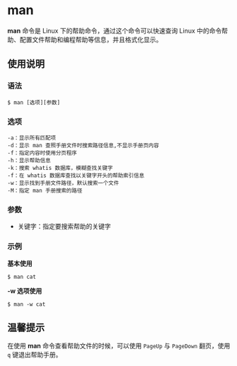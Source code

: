 # man

**man** 命令是 Linux 下的帮助命令，通过这个命令可以快速查询 Linux 中的命令帮助、配置文件帮助和编程帮助等信息，并且格式化显示。

## 使用说明

### 语法

```
$ man [选项][参数]
```

### 选项

```
-a：显示所有匹配项
-d：显示 man 查照手册文件时搜索路径信息,不显示手册页内容
-f：指定内容时使用分页程序
-h：显示帮助信息
-k：搜索 whatis 数据库，模糊查找关键字
-f：在 whatis 数据库查找以关键字开头的帮助索引信息
-w：显示找到手册文件路径，默认搜索一个文件
-M：指定 man 手册搜索的路径
```

### 参数

* 关键字：指定要搜索帮助的关键字

### 示例

**基本使用**

```
$ man cat
```

**-w 选项使用**

```
$ man -w cat
```

## 温馨提示

在使用 **man** 命令查看帮助文件的时候，可以使用 `PageUp` 与 `PageDown` 翻页，使用 `q` 键退出帮助手册。